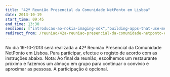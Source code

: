 ```yaml
---
title: "42ª Reunião Presencial da Comunidade NetPonto em Lisboa"
date: 2013-10-19
start_time: 09:45
end_time: 13:30
sessions: ["introducao-ao-nokia-imaging-sdk","building-apps-that-use-media-services"]
redirect_from: /reuniao/42a-reuniao-presencial-da-comunidade-netponto-em-lisboa/
---
```

No dia 19-10-2013 será realizada a 42ª Reunião Presencial da Comunidade NetPonto em Lisboa. Para participar, efectue o registo de acordo com as instruções abaixo.
Nota: Ao final da reunião, escolhemos um restaurante próximo e fazemos um almoço em grupo para continuar o convívio e aproximar as pessoas. A participação é opcional.